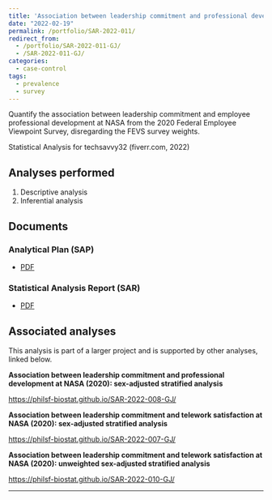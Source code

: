 ```yaml
---
title: 'Association between leadership commitment and professional development at NASA (2020): unweighted sex-adjusted stratified analysis'
date: "2022-02-19"
permalink: /portfolio/SAR-2022-011/
redirect_from:
  - /portfolio/SAR-2022-011-GJ/
  - /SAR-2022-011-GJ/
categories:
  - case-control
tags:
  - prevalence
  - survey
---
```


Quantify the association between leadership commitment and
employee professional development
at NASA from the 2020 Federal Employee Viewpoint Survey, disregarding the FEVS survey weights.

Statistical Analysis for techsavvy32 (fiverr.com, 2022)

## Analyses performed

1. Descriptive analysis
1. Inferential analysis

## Documents

### Analytical Plan (SAP)

- [PDF][sap]

### Statistical Analysis Report (SAR)

- [PDF][sar]

## Associated analyses

This analysis is part of a larger project and is supported by other analyses, linked below.

**Association between leadership commitment and professional development at NASA (2020): sex-adjusted stratified analysis**

<https://philsf-biostat.github.io/SAR-2022-008-GJ/>

**Association between leadership commitment and telework satisfaction at NASA (2020): sex-adjusted stratified analysis**

<https://philsf-biostat.github.io/SAR-2022-007-GJ/>

**Association between leadership commitment and telework satisfaction at NASA (2020): unweighted sex-adjusted stratified analysis**

<https://philsf-biostat.github.io/SAR-2022-010-GJ/>

---

[sap]: /files/SAP-2022-011-GJ-v01.pdf
[sar]: /files/SAR-2022-011-GJ-v01.pdf
